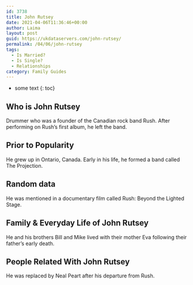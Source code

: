 ```yaml
---
id: 3738
title: John Rutsey
date: 2021-04-06T11:36:46+00:00
author: Laima
layout: post
guid: https://ukdataservers.com/john-rutsey/
permalink: /04/06/john-rutsey
tags:
  - Is Married?
  - Is Single?
  - Relationships
category: Family Guides
---
```


* some text
{: toc}


## Who is John Rutsey
                  
                  
                  
Drummer who was a founder of the Canadian rock band Rush. After performing on Rush&#8217;s first album, he left the band.
                  
              
            
              
            
                
                
                
## Prior to Popularity
                  
                  
                  
He grew up in Ontario, Canada. Early in his life, he formed a band called The Projection.
                  
              
            
              
            
                
                
                
## Random data
                  
                  
                  
He was mentioned in a documentary film called Rush: Beyond the Lighted Stage.
                  
              
            
              
            
                
                
                
## Family & Everyday Life of John Rutsey
                  
                  
                  
He and his brothers Bill and Mike lived with their mother Eva following their father&#8217;s early death.
                  
              
            
              
            
                
                
                
## People Related With John Rutsey
                  
                  
                  
He was replaced by Neal Peart after his departure from Rush.
                  
              
            
              
            
                
              
            
              
              
            
            
              
            
          
          
          